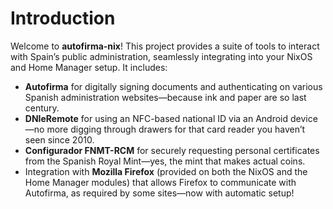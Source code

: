 # Introduction

Welcome to **autofirma-nix**! This project provides a suite of tools to interact with Spain’s public administration, seamlessly integrating into your NixOS and Home Manager setup. It includes:

- **Autofirma** for digitally signing documents and authenticating on various Spanish administration websites—because ink and paper are so last century.
- **DNIeRemote** for using an NFC-based national ID via an Android device—no more digging through drawers for that card reader you haven’t seen since 2010.
- **Configurador FNMT-RCM** for securely requesting personal certificates from the Spanish Royal Mint—yes, the mint that makes actual coins.
- Integration with **Mozilla Firefox** (provided on both the NixOS and the Home Manager modules) that allows Firefox to communicate with Autofirma, as required by some sites—now with automatic setup!
